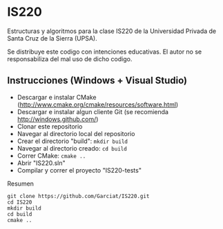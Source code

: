IS220
=====

Estructuras y algoritmos para la clase IS220 de la Universidad Privada de Santa Cruz de la Sierra (UPSA).

Se distribuye este codigo con intenciones educativas. El autor no se responsabiliza del mal uso de dicho codigo.

Instrucciones (Windows + Visual Studio)
--

  * Descargar e instalar CMake (http://www.cmake.org/cmake/resources/software.html)
  * Descargar e instalar algun cliente Git (se recomienda http://windows.github.com/)
  * Clonar este repositorio
  * Navegar al directorio local del repositorio
  * Crear el directorio "build": `mkdir build`
  * Navegar al directorio creado: `cd build`
  * Correr CMake: `cmake ..`
  * Abrir "IS220.sln"
  * Compilar y correr el proyecto "IS220-tests"

Resumen

    git clone https://github.com/Garciat/IS220.git
    cd IS220
    mkdir build
    cd build
    cmake ..
